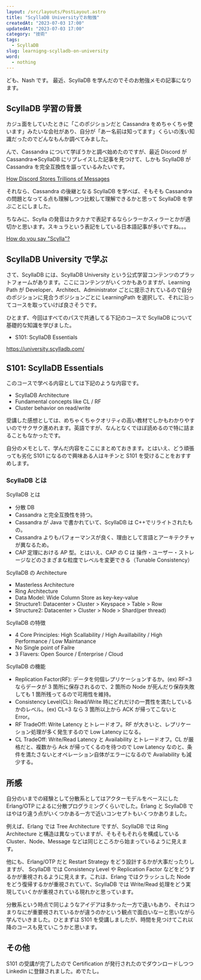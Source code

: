 ```yaml
---
layout: /src/layouts/PostLayout.astro
title: "ScyllaDB Universityでお勉強"
createdAt: "2023-07-03 17:00"
updatedAt: "2023-07-03 17:00"
category: "技術"
tags:
  - ScyllaDB
slug: learnigng-scylladb-on-university
word:
  - nothing
---
```


ども、Nash です。
最近、ScyllaDB を学んだのでそのお勉強メモの記事になります。

## ScyllaDB 学習の背景

カジュ面をしていたときに「このポジションだと Cassandra をめちゃくちゃ使います」みたいな会社があり、自分が「あー名前は知ってます」くらいの浅い知識だったのでどんなもんか調べてみました。

んで、Cassandra について学ぼうかと調べ始めたのですが、最近 Discord が Cassandra⇒ScyllaDB にリプレイスした記事を見つけて、しかも ScyllaDB が Cassandra を完全互換性を謳っているみたいです。

[How Discord Stores Trillions of Messages](https://discord.com/blog/how-discord-stores-trillions-of-messages)

それなら、Cassandra の後継となる ScyllaDB を学べば、そもそも Cassandra の問題となってる点も理解しつつ比較して理解できるかと思って ScyllaDB を学ぶことにしました。

ちなみに、Scylla の発音はカタカナで表記するならシラーかスィラーとかが適切かと思います。スキュラという表記をしている日本語記事が多いですね。。。

[How do you say "Scylla"?](https://www.youtube.com/watch?v=7isN-b83X84&ab_channel=ScyllaDB)

## ScyllaDB University で学ぶ

さて、ScyllaDB には、ScyllaDB University という公式学習コンテンツのプラットフォームがあります。ここにコンテンツがいくつかもありますが、Learning Path が Developer、Architect、Administrator ごとに提示されているので自分のポジションに見合うポジションごとに LearningPath を選択して、それに沿ってコースを取っていけば良さそうです。

ひとまず、今回はすべてのパスで共通してる下記のコースで ScyllaDB について基礎的な知識を学びました。

- S101: ScyllaDB Essentials

https://university.scylladb.com/

## S101: ScyllaDB Essentials

このコースで学べる内容としては下記のような内容です。

- ScyllaDB Architecture
- Fundamental concepts like CL / RF
- Cluster behavior on read/write

受講した感想としては、めちゃくちゃクオリティの高い教材でしかもわかりやすいのでサクサク進めれます。英語ですが、なんとなくでほぼ読めるので特に詰まることもなかったです。

自分のメモとして、学んだ内容をここにまとめておきます。とはいえ、どう頑張っても劣化 S101 になるので興味ある人はキチンと S101 を受けることをおすすめします。

### ScyllaDB とは

ScyllaDB とは

- 分散 DB
- Cassandra と完全互換性を持つ。
- Cassandra が Java で書かれていて、ScyllaDB は C++でリライトされたもの。
- Cassandra よりもパフォーマンスが良く、理由として言語とアーキテクチャが異なるため。
- CAP 定理における AP 型。とはいえ、CAP の C は 操作・ユーザー・ストレージなどのさまざまな粒度でレベルを変更できる（Tunable Consistency）

ScyllaDB の Architecture

- Masterless Architecture
- Ring Architecture
- Data Model: Wide Column Store as key-key-value
- Structure1: Datacenter > Cluster > Keyspace > Table > Row
- Structure2: Datacenter > Cluster > Node > Shard(per thread)

ScyllaDB の特徴

- 4 Core Principles: High Scallability / High Availlability / High Performance / Low Maintanance
- No Single point of Failre
- 3 Flavers: Open Source / Enterprise / Cloud

ScyllaDB の機能

- Replication Factor(RF): データを何個レプリケーションするか。(ex) RF=3 ならデータが 3 箇所に保存されるので、2 箇所の Node が死んだり保存失敗しても 1 箇所残ってるので可用性を維持。
- Consistency Level(CL): Read/Write 時にどれだけの一貫性を満たしているかのレベル。(ex) CL=3 なら 3 箇所以上から ACK が帰ってこないと Error。
- RF TradeOff: Write Latency とトレードオフ。RF が大きいと、レプリケーション処理が多く発生するので Low Latency になる。
- CL TradeOff: Write/Read Latency と Availability とトレードオフ。CL が厳格だと、複数から Ack が帰ってくるのを待つので Low Latency なのと、条件を満たさないとオペレーション自体がエラーになるので Availability も減少する。

## 所感

自分のいまでの経験として分散系としてはアクターモデルをベースにした Erlang/OTP によるに分散プログラミングくらいでした。Erlang と ScyllaDB ではやはり違う点がいくつかある一方で近いコンセプトもいくつかありました。

例えば、Erlang では Tree Architecture ですが、ScyllaDB では Ring Architecture と構造は異なっていますが、そもそもそれらを構成している Cluster、Node、Message などは同じところから始まっているように見えます。

他にも、Erlang/OTP だと Restart Strategy をどう設計するかが大事だったりしますが、 ScyllaDB では Consistency Level や Replication Factor などをどうするかが重視されるように見えます。これは、Erlang ではクラッシュした Node をどう復帰するかが重視されていて、ScyllaDB では Write/Read 処理をどう実現していくかが重視されている現れかと思っています。

分散系という時点で同じようなアイデアは多かった一方で違いもあり、それはつまりなにが重要視されているかが違うのかという観点で面白いなーと思いながら学んでいきました。ひとまずは S101 を受講しましたが、時間を見つけてこれ以降のコースも見ていこうかと思います。

## その他

S101 の受講が完了したので Certification が発行されたのでダウンロードしつつ Linkedin に登録されました。めでたし。
